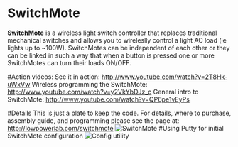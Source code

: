 SwitchMote
==========

[**SwitchMote**](http://lowpowerlab.com/switchmote) is a wireless light switch controller that replaces traditional mechanical switches and allows you to wireleslly control a light AC load (ie lights up to ~100W). SwitchMotes can be independent of each other or they can be linked in such a way that when a button is pressed one or more SwitchMotes can turn their loads ON/OFF.

#Action videos:
See it in action: http://www.youtube.com/watch?v=2T8Hk-uWxVw
Wireless programming the SwitchMote: http://www.youtube.com/watch?v=y2VkYbDJz_c
General intro to SwitchMote: http://www.youtube.com/watch?v=QP6pe1vEyPs

#Details
This is just a plate to keep the code. For details, where to purchase, assembly guide, and programming please see the page at: http://lowpowerlab.com/switchmote
![SwitchMote](https://v4s.yimg.com/so/7355/12449663565_9ca70b2af3_z.jpg "SwithMote programming through FTDI")
#Using Putty for initial SwitchMote configuration
![Config utility](http://farm4.staticflickr.com/3665/12596245284_a8b8ca934b_o.png "SwithMote configuration utility")
